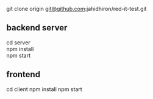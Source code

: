 git clone origin git@github.com:jahidhiron/red-it-test.git

## backend server

cd server <br />
npm install <br />
npm start <br />

## frontend

cd client
npm install
npm start
